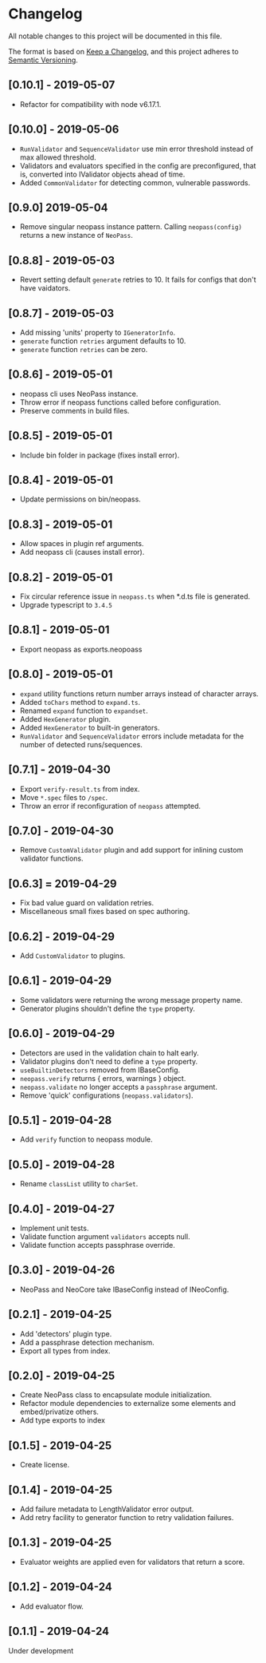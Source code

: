 # Changelog
All notable changes to this project will be documented in this file.

The format is based on [Keep a Changelog](https://keepachangelog.com/en/1.0.0/),
and this project adheres to [Semantic Versioning](https://semver.org/spec/v2.0.0.html).

## [0.10.1] - 2019-05-07
- Refactor for compatibility with node v6.17.1.

## [0.10.0] - 2019-05-06
- `RunValidator` and `SequenceValidator` use min error threshold instead of max allowed threshold.
- Validators and evaluators specified in the config are preconfigured, that is, converted into IValidator objects ahead of time.
- Added `CommonValidator` for detecting common, vulnerable passwords.

## [0.9.0] 2019-05-04
- Remove singular neopass instance pattern. Calling `neopass(config)` returns a new instance of `NeoPass`.

## [0.8.8] - 2019-05-03
- Revert setting default `generate` retries to 10. It fails for configs that don't have vaidators.

## [0.8.7] - 2019-05-03
- Add missing 'units' property to `IGeneratorInfo`.
- `generate` function `retries` argument defaults to 10.
- `generate` function `retries` can be zero.

## [0.8.6] - 2019-05-01
- neopass cli uses NeoPass instance.
- Throw error if neopass functions called before configuration.
- Preserve comments in build files.

## [0.8.5] - 2019-05-01
- Include bin folder in package (fixes install error).

## [0.8.4] - 2019-05-01
- Update permissions on bin/neopass.

## [0.8.3] - 2019-05-01
- Allow spaces in plugin ref arguments.
- Add neopass cli (causes install error).

## [0.8.2] - 2019-05-01
- Fix circular reference issue in `neopass.ts` when *.d.ts file is generated.
- Upgrade typescript to `3.4.5`

## [0.8.1] - 2019-05-01
- Export neopass as exports.neopoass

## [0.8.0] - 2019-05-01
- `expand` utility functions return number arrays instead of character arrays.
- Added `toChars` method to `expand.ts`.
- Renamed `expand` function to `expandset`.
- Added `HexGenerator` plugin.
- Added `HexGenerator` to built-in generators.
- `RunValidator` and `SequenceValidator` errors include metadata for the number of detected runs/sequences.

## [0.7.1] - 2019-04-30
- Export `verify-result.ts` from index.
- Move `*.spec` files to `/spec`.
- Throw an error if reconfiguration of `neopass` attempted.

## [0.7.0] - 2019-04-30
- Remove `CustomValidator` plugin and add support for inlining custom validator functions.

## [0.6.3] = 2019-04-29
- Fix bad value guard on validation retries.
- Miscellaneous small fixes based on spec authoring.

## [0.6.2] - 2019-04-29
- Add `CustomValidator` to plugins.

## [0.6.1] - 2019-04-29
- Some validators were returning the wrong message property name.
- Generator plugins shouldn't define the `type` property.

## [0.6.0] - 2019-04-29
- Detectors are used in the validation chain to halt early.
- Validator plugins don't need to define a `type` property.
- `useBuiltinDetectors` removed from IBaseConfig.
- `neopass.verify` returns { errors, warnings } object.
- `neopass.validate` no longer accepts a `passphrase` argument.
- Remove 'quick' configurations (`neopass.validators`).

## [0.5.1] - 2019-04-28
- Add `verify` function to neopass module.

## [0.5.0] - 2019-04-28
- Rename `classList` utility to `charSet`.

## [0.4.0] - 2019-04-27
- Implement unit tests.
- Validate function argument `validators` accepts null.
- Validate function accepts passphrase override.

## [0.3.0] - 2019-04-26
- NeoPass and NeoCore take IBaseConfig instead of INeoConfig.

## [0.2.1] - 2019-04-25
- Add 'detectors' plugin type.
- Add a passphrase detection mechanism.
- Export all types from index.

## [0.2.0] - 2019-04-25
- Create NeoPass class to encapsulate module initialization.
- Refactor module dependencies to externalize some elements and embed/privatize others.
- Add type exports to index

## [0.1.5] - 2019-04-25
- Create license.

## [0.1.4] - 2019-04-25
- Add failure metadata to LengthValidator error output.
- Add retry facility to generator function to retry validation failures.

## [0.1.3] - 2019-04-25
- Evaluator weights are applied even for validators that return a score.

## [0.1.2] - 2019-04-24
- Add evaluator flow.

## [0.1.1] - 2019-04-24
Under development
